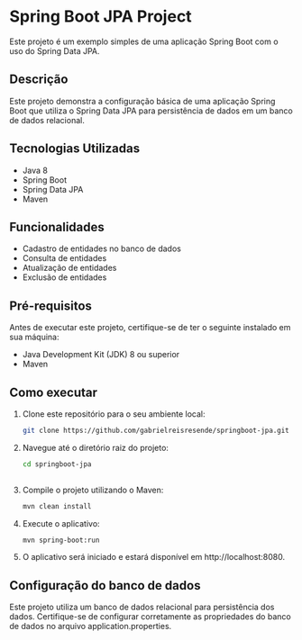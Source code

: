 # Spring Boot JPA Project

Este projeto é um exemplo simples de uma aplicação Spring Boot com o uso do Spring Data JPA.

## Descrição

Este projeto demonstra a configuração básica de uma aplicação Spring Boot que utiliza o Spring Data JPA para persistência de dados em um banco de dados relacional.

## Tecnologias Utilizadas

- Java 8
- Spring Boot
- Spring Data JPA
- Maven

## Funcionalidades

- Cadastro de entidades no banco de dados
- Consulta de entidades
- Atualização de entidades
- Exclusão de entidades

## Pré-requisitos

Antes de executar este projeto, certifique-se de ter o seguinte instalado em sua máquina:

- Java Development Kit (JDK) 8 ou superior
- Maven

## Como executar

1. Clone este repositório para o seu ambiente local:

   ```bash
   git clone https://github.com/gabrielreisresende/springboot-jpa.git

2. Navegue até o diretório raiz do projeto:
   ```bash
   cd springboot-jpa
  
3. Compile o projeto utilizando o Maven:
   ```bash
   mvn clean install

4. Execute o aplicativo:
   ```bash
   mvn spring-boot:run

5. O aplicativo será iniciado e estará disponível em http://localhost:8080.

## Configuração do banco de dados
Este projeto utiliza um banco de dados relacional para persistência dos dados. Certifique-se de configurar corretamente as propriedades do banco de dados no arquivo application.properties.
